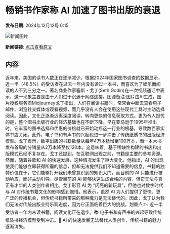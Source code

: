 # 畅销书作家称 AI 加速了图书出版的衰退

**发布日期**: 2024年12月12号 6:15

![新闻图片](https://pic.chinaz.com/picmap/202305251639379502_23.jpg)

**新闻链接**: [点击查看原文](https://www.aibase.com/zh/news/13909)

## 内容

近年来，美国的读书人数正在逐渐减少。根据2024年国家图书调查的数据显示，近一半（48.5%）的受访者在过去一年内没有读过一本书，而喜欢为了娱乐而阅读的人不到三分之一。著名商业作家塞斯・戈丁(Seth Godin)在一次视频通话中表示，这一现象主要是由于人们过于沉迷于网络连接。图源备注:图片由AI生成，图片授权服务商Midjourney戈丁指出，人们在阅读书籍时，常常会中断去查看电子邮件、浏览社交媒体或观看视频，而几乎没有人会在使用这些现代工具时主动选择阅读。因此，文化正逐渐远离深度阅读，转向更快的信息获取方式。更为令人担忧的是，整个图书出版行业的经济基础也在不断下降。早在亚马逊于1995年推出时，它丰富的图书选择和优惠的价格就已开始动摇这一行业的根基，导致数百家实体书店关闭。此外，电子书和有声书的兴起也进一步冲击了传统纸质书的出版经济模型。戈丁表示，数字出版的书籍数量从每年4万本猛增至100万本，而一本大书发布首周的分销量从2万本降至仅120本。这意味着，基于稀缺性构建的书店和出版模式已经不复存在。戈丁还提到，在互联网出现之前，书籍是主要的参考资源。然而，随着谷歌和 AI 的快速发展，这种情况发生了巨大变化。他指出，AI 的出现使我们能够立即获得所需的信息，但却无法提供我们不知道需要的信息。书籍的独特价值在于，它们能够打开我们未曾意识到的知识大门，而目前的 AI 只能进行被动响应，而非主动引导。尽管目前的 AI 能够快速生成合格的内容，但它无法与真正有才华的人类创作者相比。戈丁形容 AI 为 “闪亮的新玩具”，但他也对数字时代与 AI 对传统书籍文化的影响感到惋惜。他表示，虽然 AI 为人们提供了更快、更广泛的传播机会，但传统书籍所带来的那种魔力是无法替代的。因此，戈丁认为我们无法对传统出版业持乐观态度，因为它正面临着巨大的挑战。划重点:📉 近一半受访者一年内未读书籍，阅读文化正在退步。📚 电子书和有声书的兴起导致传统纸质书经济模型受到冲击。🤖 AI 的快速发展无法替代人类创作，传统书籍的魅力逐渐消失。
